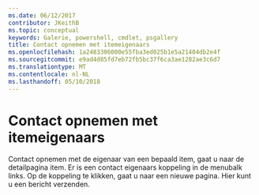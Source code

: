 ```yaml
---
ms.date: 06/12/2017
contributor: JKeithB
ms.topic: conceptual
keywords: Galerie, powershell, cmdlet, psgallery
title: Contact opnemen met itemeigenaars
ms.openlocfilehash: 1a2483306000e55fba3ed025b1e5a21404db2e4f
ms.sourcegitcommit: e9ad4d85fd7eb72fb5bc37f6ca3ae1282ae3c6d7
ms.translationtype: MT
ms.contentlocale: nl-NL
ms.lasthandoff: 05/10/2018
---
```

# <a name="contacting-item-owners"></a>Contact opnemen met itemeigenaars

Contact opnemen met de eigenaar van een bepaald item, gaat u naar de detailpagina item.
Er is een contact eigenaars koppeling in de menubalk links.
Op de koppeling te klikken, gaat u naar een nieuwe pagina.
Hier kunt u een bericht verzenden.